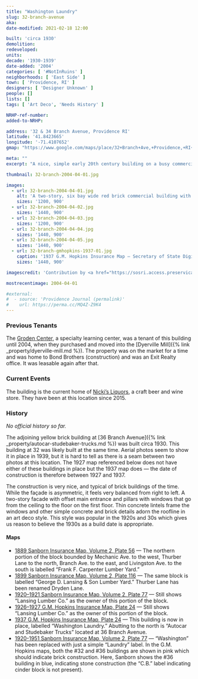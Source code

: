 ```yaml
---
title: "Washington Laundry"
slug: 32-branch-avenue
aka:
date-modified: 2021-02-18 12:00

built: 'circa 1930'
demolition: 
redeveloped: 
units:
decade: '1930-1939'
date-added: '2004'
categories: [ '#NotInRuins' ]
neighborhoods: [ 'East Side' ]
town: [ 'Providence, RI' ]
designers: [ 'Designer Unknown' ]
people: []
lists: []
tags: [ 'Art Deco', 'Needs History' ]

NRHP-ref-number:
added-to-NRHP:

address: '32 & 34 Branch Avenue, Providence RI'
latitude: '41.8423665'
longitude: '-71.4107652'
gmap: "https://www.google.com/maps/place/32+Branch+Ave,+Providence,+RI+02904/@41.8423665,-71.4107652,17z/data=!3m1!4b1!4m5!3m4!1s0x89e444e0da8f7117:0x90b0a921f9812968!8m2!3d41.8423665!4d-71.4085765"

meta: ""
excerpt: "A nice, simple early 20th century building on a busy commercial corridor with some subtle Art Deco details"

thumbnail: 32-branch-2004-04-01.jpg

images:
  - url: 32-branch-2004-04-01.jpg
    alt: 'A two-story, six bay wide red brick commercial building with concrete, Art Deco-style decorative cornice elements sitting above a concrete stringcourse. The facade is nicely but simply detailed, while the other three sides of the building have little to no detail.'
    sizes: '1200, 900'
  - url: 32-branch-2004-04-02.jpg
    sizes: '1440, 900'
  - url: 32-branch-2004-04-03.jpg
    sizes: '1200, 900'
  - url: 32-branch-2004-04-04.jpg
    sizes: '1440, 900'
  - url: 32-branch-2004-04-05.jpg
    sizes: '1440, 900'
  - url: 32-branch-gmhopkins-1937-01.jpg
    caption: '1937 G.M. Hopkins Insurance Map — Secretary of State Digital Collections'
    sizes: '1440, 900'

imagescredit: 'Contribution by <a href="https://sosri.access.preservica.com/uncategorized/IO_d13a72a1-f876-4bf3-a099-9f19e0632a9a/">Secretary of State Digital Collections</a>'

mostrecentimage: 2004-04-01

#external:
#  - source: 'Providence Journal (permalink)'
#    url: https://perma.cc/MQ4Z-Z9K4
---
```


### Previous Tenants

The [Groden Center](https://www.grodencenter.org), a specialty learning center, was a tenant of this building until 2004, when they purchased and moved into the [Dyerville Mill]({% link _property/dyerville-mill.md %}). The property was on the market for a time and was home to Bond Brothers (construction) and was an Exit Realty office. It was leasable again after that.


### Current Events

The building is the current home of [Nicki’s Liquors](https://nikkisliquors.com), a craft beer and wine store. They have been at this location since 2015.


### History

_No official history so far._ 

The adjoining yellow brick building at [36 Branch Avenue]({% link _property/autocar-studebaker-trucks.md %}) was built circa 1930. This building at 32 was likely built at the same time. Aerial photos seem to show it in place in 1939, but it is hard to tell as there is a seam between two photos at this location. The 1927 map referenced below does not have either of these buildings in place but the 1937 map does — the date of construction is therefore between 1927 and 1937.

The construction is very nice, and typical of brick buildings of the time. While the façade is asymmetric, it feels very balanced from right to left. A two-story facade with offset main entrance and pillars with windows that go from the ceiling to the floor on the first floor. Thin concrete lintels frame the windows and other simple concrete and brick details adorn the roofline in an art deco style. This style was popular in the 1920s and 30s which gives us reason to believe the 1930s as a build date is appropriate.


#### Maps

+ [1889 Sanborn Insurance Map, Volume 2, Plate 56](https://repository.library.brown.edu/studio/item/bdr:213551/) — The northern portion of the block bounded by Mechanic Ave. to the west, Thurber Lane to the north, Branch Ave. to the east, and Livingston Ave. to the south is labelled “Frank F. Carpenter Lumber Yard.”
+ [1899 Sanborn Insurance Map, Volume 2, Plate 116](https://repository.library.brown.edu/studio/item/bdr:213318/) — The same block is labelled “George D. Lansing & Son Lumber Yard.” Thurber Lane has been renamed Dryden Lane.
+ [1920–1921 Sanborn Insurance Map, Volume 2, Plate 77](https://www.loc.gov/resource/g3774pm.g3774pm_g08099192102/?sp=84&r=0.378,0.461,0.654,0.441,0) — Still shows “Lansing Lumber Co.” as the owner of this portion of the block.
+ [1926–1927 G.M. Hopkins Insurance Map, Plate 24](https://sosri.access.preservica.com/uncategorized/IO_d13a72a1-f876-4bf3-a099-9f19e0632a9a/) — Still shows “Lansing Lumber Co.” as the owner of this portion of the block.
+ [1937 G.M. Hopkins Insurance Map, Plate 24](https://sosri.access.preservica.com/uncategorized/IO_2f0d6ffd-1036-42b1-bca9-064cc746e96c/) — This building is now in place, labelled “Washington Laundry.” Abutting to the north is “Autocar and Studebaker Trucks” located at 36 Branch Avenue.
+ [1920-1951 Sanborn Insurance Map, Volume 2, Plate 77](https://www.loc.gov/resource/g3774pm.g3774pm_g08099195102/?sp=84&r=0.526,0.56,0.585,0.395,0) — “Washington” has been replaced with just a simple “Laundry” label. In the G.M. Hopkins maps, both the #32 and #36 buildings are shown in pink which should indicate brick construction. Here, Sanborn shows the #36 building in blue, indicating stone construction (the “C.B.” label indicating cinder block is not present).
